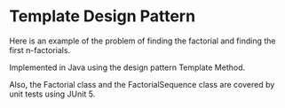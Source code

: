 # Template Design Pattern

Here is an example of the problem of finding the factorial and finding the first n-factorials.

Implemented in Java using the design pattern Template Method.

Also, the Factorial class and the FactorialSequence class are covered by unit tests using JUnit 5.
